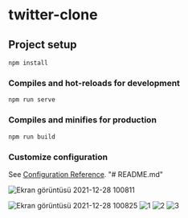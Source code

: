 # twitter-clone

## Project setup
```
npm install
```

### Compiles and hot-reloads for development
```
npm run serve
```

### Compiles and minifies for production
```
npm run build
```

### Customize configuration
See [Configuration Reference](https://cli.vuejs.org/config/).
"# README.md" 


![Ekran görüntüsü 2021-12-28 100811](https://user-images.githubusercontent.com/58563002/147538535-21fc9d07-958d-4807-b826-bab6455653a5.png)

![Ekran görüntüsü 2021-12-28 100825](https://user-images.githubusercontent.com/58563002/147538541-ce3cba44-b3b5-46ca-a450-e7dae44bba55.png)
![1](https://user-images.githubusercontent.com/58563002/147538579-25179b11-cae0-4406-8107-626cae58d8f2.gif)
![2](https://user-images.githubusercontent.com/58563002/147538582-10c11f21-56fa-4f0c-9cca-c18bdb7780ec.gif)
![3](https://user-images.githubusercontent.com/58563002/147538588-6786dfc4-1db0-4d45-a22a-949eb5981754.gif)
